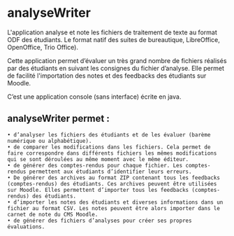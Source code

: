 # analyseWriter
L'application analyse et note les fichiers de traitement de texte au format ODF des étudiants. Le format natif des suites de bureautique, LibreOffice, OpenOffice, Trio Office).

Cette application permet d’évaluer un très grand nombre de fichiers réalisés par des étudiants en suivant les consignes du fichier d’analyse. Elle permet de facilité l'importation des notes et des feedbacks des étudiants sur Moodle.

C’est une application console (sans interface) écrite en java.


## analyseWriter permet :

    • d’analyser les fichiers des étudiants et de les évaluer (barème numérique ou alphabétique).
    • de comparer les modifications dans les fichiers. Cela permet de faire correspondre dans différents fichiers les mêmes modifications qui se sont déroulées au même moment avec le même éditeur.
    • de générer des comptes-rendus pour chaque fichier. Les comptes-rendus permettent aux étudiants d’identifier leurs erreurs.
    • De générer des archives au format ZIP contenant tous les feedbacks (comptes-rendus) des étudiants. Ces archives peuvent être utilisées sur Moodle. Elles permettent d’importer tous les feedbacks (comptes-rendus) des étudiants. 
    • d’importer les notes des étudiants et diverses informations dans un fichier au format CSV. Les notes peuvent être alors importer dans le carnet de note du CMS Moodle.
    • de générer des fichiers d’analyses pour créer ses propres évaluations.
